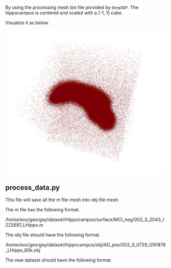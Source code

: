 By using the processing mesh bin file provided by `DeepSDF`. The hippocampus is centered and scaled with a [-1, 1] cube.

Visualize it as below.

![The visualization of the signed distance field of the hippocampus](../image/hippocampus_sdf.png)


## process_data.py

This file will save all the m file mesh into obj file mesh.

The m file has the following format.

/home/exx/georgey/dataset/Hippocampus/surface/MCI_neg/002_S_2043_I222697_LHippo.m

The obj file should have the following format.

/home/exx/georgey/dataset/hippocampus/obj/AD_pos/002_S_0729_I291876_LHippo_60k.obj

The new dataset should have the following format.
 

